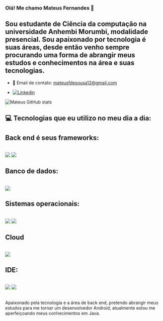 ### Olá! Me chamo Mateus Fernandes 👋
## Sou estudante de Ciência da computação na universidade Anhembi Morumbi, modalidade presencial. Sou apaixonado por tecnologia é suas áreas, desde então venho sempre procurando uma forma de abrangir meus estudos e conhecimentos na área e suas tecnologias.
- 📧 Email de contato: mateusfdesousa12@gmail.com

- [![Linkedin](https://camo.githubusercontent.com/29ba59dbf61686238096822c7de916a9b41c40bf362b70e7f2c609551ce8f656/68747470733a2f2f696d672e736869656c64732e696f2f62616467652f6c696e6b6564696e2d2532333030373742352e7376673f7374796c653d666f722d7468652d6261646765266c6f676f3d6c696e6b6564696e266c6f676f436f6c6f723d7768697465)](https://www.linkedin.com/in/mateus-fernandesde-sousa/)



![Mateus GitHub stats](https://github-readme-stats.vercel.app/api?username=Teusfsousa&show_icons=true&theme=radical)

## 💻 Tecnologias que eu utilizo no meu dia a dia:
## Back end é seus frameworks:

<div style="display: inline_block"><br/>
<img alingn = "center" atl = "Java" src="https://camo.githubusercontent.com/69aa4c0504930e8ae0b89332cd45436b67c8842992bc55ad11d2f67bac4eaa64/68747470733a2f2f696d672e736869656c64732e696f2f62616467652f4a6176612d4544384230303f7374796c653d666f722d7468652d6261646765266c6f676f3d6f70656e6a646b266c6f676f436f6c6f723d7768697465" style="display: inline_block">
<img alingn = "center" atl = "Spring" src="https://camo.githubusercontent.com/c2a58428fe9b38967494da3b0a098f1d28f9cc395e3bbf123cbc14fb36bc1b07/68747470733a2f2f696d672e736869656c64732e696f2f62616467652f737072696e672d2532333644423333462e7376673f7374796c653d666f722d7468652d6261646765266c6f676f3d737072696e67266c6f676f436f6c6f723d7768697465"/>
</div>

## Banco de dados:

<div style="display: inline_block"><br/>
<img alingn = "center" atl = "MySQL" src="https://camo.githubusercontent.com/2abd83897816f96dc71ab49ddce56ad2ddff696988723e49bc24da72170d1622/68747470733a2f2f696d672e736869656c64732e696f2f62616467652f6d7973716c2d3434373941312e7376673f7374796c653d666f722d7468652d6261646765266c6f676f3d6d7973716c266c6f676f436f6c6f723d7768697465"/>
</div>

## Sistemas operacionais:
<div style="display: inline_block"><br/>
<img alingn = "center" atl = "Win11" src="https://camo.githubusercontent.com/fa44730048dfbce3cb3dbeec73419442294bef870b85cc4e9dfbd50eed714b6a/68747470733a2f2f696d672e736869656c64732e696f2f62616467652f57696e646f777325323031312d2532333030373964352e7376673f7374796c653d666f722d7468652d6261646765266c6f676f3d57696e646f77732532303131266c6f676f436f6c6f723d7768697465" style="display: inline_block">
<img alingn = "center" atl = "Linux Mint" src="https://camo.githubusercontent.com/861a2a669d464039d935207bc90cfe9c6110a516855c75286d4f68de4f6354bb/68747470733a2f2f696d672e736869656c64732e696f2f62616467652f4c696e75782532304d696e742d3837434633453f7374796c653d666f722d7468652d6261646765266c6f676f3d4c696e75782532304d696e74266c6f676f436f6c6f723d7768697465"/>
</div>


## Cloud
<div style="display: inline_block"><br/>
<img alingn = "center" atl = "Google  Cloud" src="https://camo.githubusercontent.com/ff93f0a4f153de2b7477805bcdcaf03933d1eebe5c95a206436917b33e5e378f/68747470733a2f2f696d672e736869656c64732e696f2f62616467652f476f6f676c65436c6f75642d2532333432383546342e7376673f7374796c653d666f722d7468652d6261646765266c6f676f3d676f6f676c652d636c6f7564266c6f676f436f6c6f723d7768697465"/>


## IDE:
<div style="display: inline_block"><br/>
<img alingn = "center" atl = "IntelliJ" src="https://camo.githubusercontent.com/fd2e8e83472645cd2b998d60168763bb7d8346ecb7f180076617eac3f7bcb6de/68747470733a2f2f696d672e736869656c64732e696f2f62616467652f496e74656c6c694a494445412d3030303030302e7376673f7374796c653d666f722d7468652d6261646765266c6f676f3d696e74656c6c696a2d69646561266c6f676f436f6c6f723d7768697465" style="display: inline_block"></>
<img alingn = "center" atl = "NetBeans" src="https://camo.githubusercontent.com/4794c74bc35bf04f019049732c190687a6b7b1bf250333655e80c8a1037b6997/68747470733a2f2f696d672e736869656c64732e696f2f62616467652f4e65744265616e734944452d3142364143362e7376673f7374796c653d666f722d7468652d6261646765266c6f676f3d6170616368652d6e65746265616e732d696465266c6f676f436f6c6f723d7768697465"/><div><br/>


Apaixonado pela tecnologia e a área de back end, pretendo abrangir meus estudos para me tornar um desenvolvedor Android, atualmente estou me aperfeiçoando meus conhecimentos em Java.

